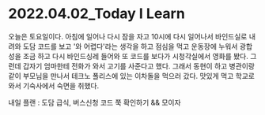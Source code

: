 # 2022.04.02_Today I Learn 

오늘은 토요일이다. 아침에 일어나 다시 잠을 자고 10시에 다시 일어나서 바인드실로 내려와 도담 코드를 보고 '와 어렵다'라는 생각을 하고 점심을 먹고 운동장에 누워서 광합성을 조금 하고 다시 바인드싱레 들어와 또 코드를 보다가 시청각실에서 영화를 봤다. 그런데 갑자기 엄마한테 전화가 와서 고기를 사준다고 했다. 그래서 동현이 하고 병관이랑 같이 부모님을 만나서 테크노 폴리스에 있는 이차돌을 먹으러 갔다. 맛있게 먹고 학교로 와서 기숙사에서 숙면을 취했다.

내일 플랜 :
도담 급식, 버스신청 코드 쭉 확인하기  && 모이자